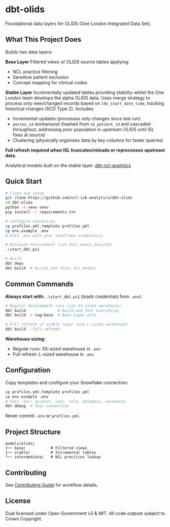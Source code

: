 # dbt-olids

Foundational data layers for OLIDS (One London Integrated Data Set).

## What This Project Does

Builds two data layers:

**Base Layer**
Filtered views of OLIDS source tables applying:
- NCL practice filtering
- Sensitive patient exclusion
- Concept mapping for clinical codes

**Stable Layer**
Incrementally updated tables providing stability whilst the One London team develops the alpha OLIDS data. Uses merge strategy to process only new/changed records based on `lds_start_date_time`, tracking historical changes (SCD Type 2). Includes:
- Incremental updates (processes only changes since last run)
- `person_id` workaround (hashed from `sk_patient_id` and cascaded throughout, addressing poor population in upstream OLIDS until ISL fixes at source)
- Clustering (physically organises data by key columns for faster queries)

**Full refresh required when ISL truncates/reloads or reprocesses upstream data.**

Analytical models built on the stable layer: [dbt-ncl-analytics](https://github.com/ncl-icb-analytics/dbt-ncl-analytics)

## Quick Start

```bash
# Clone and setup
git clone https://github.com/ncl-icb-analytics/dbt-olids
cd dbt-olids
python -m venv venv
pip install -r requirements.txt

# Configure connection
cp profiles.yml.template profiles.yml
cp env.example .env
# Edit .env with your Snowflake credentials

# Activate environment (run this every session)
.\start_dbt.ps1

# Build
dbt deps
dbt build  # Builds and tests all models
```

## Common Commands

**Always start with:** `.\start_dbt.ps1` (loads credentials from `.env`)

```bash
# Regular development runs (use XS-sized warehouse)
dbt build              # Build and test everything
dbt build -s tag:base  # Base layer only

# Full refresh of stable layer (use L-sized warehouse)
dbt build --full-refresh
```

**Warehouse sizing:**
- Regular runs: XS-sized warehouse in `.env`
- Full refresh: L-sized warehouse in `.env`

## Configuration

Copy templates and configure your Snowflake connection:

```bash
cp profiles.yml.template profiles.yml
cp env.example .env
# Edit .env: account, user, role, database, warehouse
dbt debug  # Test connection
```

Never commit `.env` or `profiles.yml`.

## Project Structure

```
models/olids/
├── base/           # Filtered views
├── stable/         # Incremental tables
└── intermediate/   # NCL practices lookup
```

## Contributing

See [Contributing Guide](CONTRIBUTING.md) for workflow details.

## License

Dual licensed under Open Government v3 & MIT. All code outputs subject to Crown Copyright.


